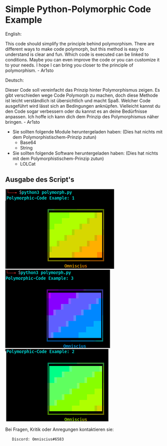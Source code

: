 # Simple Python-Polymorphic Code Example
English:
        
This code should simplify the principle behind polymorphism. There are different ways to make code polymorph, but this method is easy to understand is clear and fun. Which code is executed can be linked to conditions. Maybe you can even improve the code or you can customize it to your needs. I hope I can bring you closer to the principle of polymorphism. - Ar1sto

Deutsch:
         
Dieser Code soll vereinfacht das Prinzip hinter Polymorphismus zeigen. Es gibt verschieden wege Code Polymorph zu machen, doch diese Methode ist leicht verständlich ist übersichtlich und macht Spaß. Welcher Code ausgeführt wird lässt sich an Bedingungen anknüpfen. Vielleicht kannst du den Code sogar verbessern oder du kannst es an deine Bedürfnisse anpassen. Ich hoffe ich kann dich dem Prinzip des Polymorphismus näher bringen. - Ar1sto

- Sie sollten folgende Module heruntergeladen haben: (Dies hat nichts mit dem Polymorphistischem-Prinzip zutun)
   - Base64
   - String
- Sie sollten folgende Software heruntergeladen haben: (Dies hat nichts mit dem Polymorphistischem-Prinzip zutun)
   - LOLCat

## Ausgabe des Script's
![Ausgabe des scripts beim 1.mal](https://github.com/Ar1sto/Python-Polymorphic/blob/main/__images__/polycode1.png)
![Ausgabe des scripts beim 2.mal](https://github.com/Ar1sto/Python-Polymorphic/blob/main/__images__/polycode2.png)
![Ausgabe des scripts beim 3.mal](https://github.com/Ar1sto/Python-Polymorphic/blob/main/__images__/polycode3.png)

Bei Fragen, Kritik oder Anregungen kontaktieren sie: 

       Discord: Omniscius#6583 
